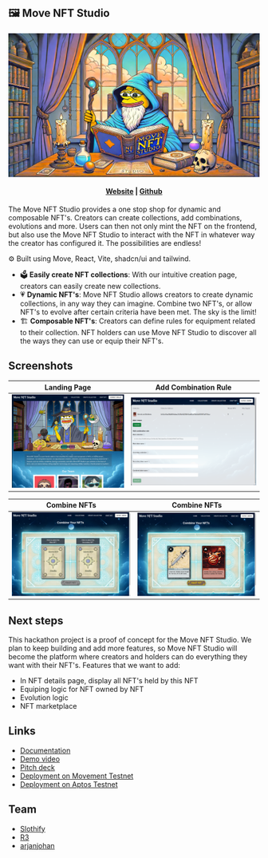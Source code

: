 ## 🖼️ Move NFT Studio

<h4 align="center">
  <img src="public/hero.webp" alt="Logo" />
  <br>
  <br>
  <a href="https://gmove-nft.netlify.app/">Website</a> |
  <a href="https://github.com/gmove-hackers/move-nft-studio">Github</a>
</h4>

The Move NFT Studio provides a one stop shop for dynamic and composable NFT's. Creators can create collections, add combinations, evolutions and more. Users can then not only mint the NFT on the frontend, but also use the Move NFT Studio to interact with the NFT in whatever way the creator has configured it. The possibilities are endless!

⚙️ Built using Move, React, Vite, shadcn/ui and tailwind.

- 🗳️ **Easily create NFT collections**: With our intuitive creation page, creators can easily create new collections.
- 💗 **Dynamic NFT's**: Move NFT Studio allows creators to create dynamic collections, in any way they can imagine. Combine two NFT's, or allow NFT's to evolve after certain criteria have been met. The sky is the limit!
- 🏗️ **Composable NFT's**: Creators can define rules for equipment related to their collection. NFT holders can use Move NFT Studio to discover all the ways they can use or equip their NFT's.


## Screenshots

| Landing Page                   | Add Combination Rule               |
| ------------------------------ | ---------------------------- |
| ![Screenshot](public/screenshots/ss1.png) | ![Screenshot](public/screenshots/ss3.png) |

| Combine NFTs             | Combine NFTs                  |
| ------------------------------- | -------------------------------- |
| ![Screenshot](public/screenshots/ss5.png) | ![Screenshot](public/screenshots/ss4.png) |

## Next steps
This hackathon project is a proof of concept for the Move NFT Studio. We plan to keep building and add more features, so Move NFT Studio will become the platform where creators and holders can do everything they want with their NFT's. Features that we want to add:
- In NFT details page, display all NFT's held by this NFT
- Equiping logic for NFT owned by NFT
- Evolution logic
- NFT marketplace

## Links
- [Documentation]()
- [Demo video]()
- [Pitch deck]()
- [Deployment on Movement Testnet](https://explorer.movementnetwork.xyz/account/0xf41a2d08728920f8c71f3a0d0ca3f37891d2d228fb8aea9e17ee10679f3713db/modules/code/launchpad?network=testnet)
- [Deployment on Aptos Testnet](https://explorer.aptoslabs.com/account/0xf41a2d08728920f8c71f3a0d0ca3f37891d2d228fb8aea9e17ee10679f3713db/modules/code/launchpad?network=testnet)

## Team 
- [Slothify](https://x.com/zkSlothify)
- [R3](https://x.com/987654_21)
- [arjanjohan](https://x.com/arjanjohan)
